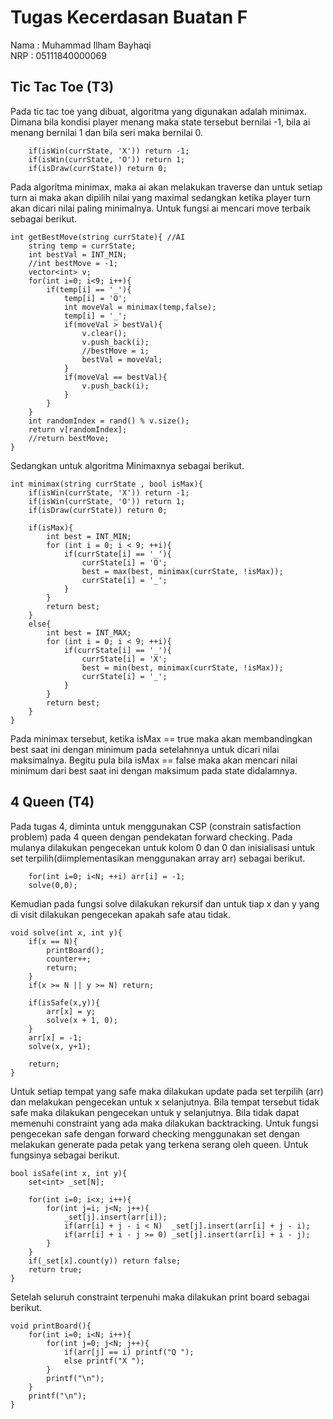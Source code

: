 # Tugas Kecerdasan Buatan F
Nama 	: Muhammad Ilham Bayhaqi  
NRP	: 05111840000069

## Tic Tac Toe (T3)
Pada tic tac toe yang dibuat, algoritma yang digunakan adalah minimax. Dimana bila kondisi player menang maka state tersebut bernilai -1, bila ai menang bernilai 1 dan bila seri maka bernilai 0.
```
	if(isWin(currState, 'X')) return -1;
	if(isWin(currState, 'O')) return 1;
	if(isDraw(currState)) return 0;
```
Pada algoritma minimax, maka ai akan melakukan traverse dan untuk setiap turn ai maka akan dipilih nilai yang maximal sedangkan ketika player turn akan dicari nilai paling minimalnya. Untuk fungsi ai mencari move terbaik sebagai berikut.
```
int getBestMove(string currState){ //AI
	string temp = currState;
	int bestVal = INT_MIN;
	//int bestMove = -1;
	vector<int> v;
	for(int i=0; i<9; i++){
		if(temp[i] == '_'){
			temp[i] = 'O';
			int moveVal = minimax(temp,false);
			temp[i] = '_';
            if(moveVal > bestVal){
                v.clear();
                v.push_back(i);
                //bestMove = i;
                bestVal = moveVal;
            }
            if(moveVal == bestVal){
            	v.push_back(i);
            }
		}
	}
	int randomIndex = rand() % v.size();
	return v[randomIndex];
	//return bestMove;
}
```
Sedangkan untuk algoritma Minimaxnya sebagai berikut.
```
int minimax(string currState , bool isMax){
	if(isWin(currState, 'X')) return -1;
	if(isWin(currState, 'O')) return 1;
	if(isDraw(currState)) return 0;

	if(isMax){
		int best = INT_MIN;
		for (int i = 0; i < 9; ++i){
			if(currState[i] == '_'){
				currState[i] = 'O';
				best = max(best, minimax(currState, !isMax));
				currState[i] = '_';
			}
		}
		return best;
	}
	else{
		int best = INT_MAX;
		for (int i = 0; i < 9; ++i){
			if(currState[i] == '_'){
				currState[i] = 'X';
				best = min(best, minimax(currState, !isMax));
				currState[i] = '_';
			}
		}
		return best;
	}
}
```
Pada minimax tersebut, ketika isMax == true maka akan membandingkan best saat ini dengan minimum pada setelahnnya untuk dicari nilai maksimalnya. Begitu pula bila isMax == false maka akan mencari nilai minimum dari best saat ini dengan maksimum pada state didalamnya.

## 4 Queen (T4)

Pada tugas 4, diminta untuk menggunakan CSP (constrain satisfaction problem) pada 4 queen dengan pendekatan forward checking.
Pada mulanya dilakukan pengecekan untuk kolom 0 dan 0 dan inisialisasi untuk set terpilih(diimplementasikan menggunakan array arr) sebagai berikut.
```
	for(int i=0; i<N; ++i) arr[i] = -1;
	solve(0,0);
```
Kemudian pada fungsi solve dilakukan rekursif dan untuk tiap x dan y yang di visit dilakukan pengecekan apakah safe atau tidak.
```
void solve(int x, int y){
	if(x == N){
		printBoard();
		counter++;
		return;
	}
	if(x >= N || y >= N) return;

	if(isSafe(x,y)){
		arr[x] = y;
		solve(x + 1, 0);
	}
	arr[x] = -1;
	solve(x, y+1);

	return;
}
```
Untuk setiap tempat yang safe maka dilakukan update pada set terpilih (arr) dan melakukan pengecekan untuk x selanjutnya.
Bila tempat tersebut tidak safe maka dilakukan pengecekan untuk y selanjutnya. Bila tidak dapat memenuhi constraint yang ada maka dilakukan backtracking. Untuk fungsi pengecekan safe dengan forward checking menggunakan set dengan melakukan generate pada petak yang terkena serang oleh queen. Untuk fungsinya sebagai berikut.
```
bool isSafe(int x, int y){
	set<int> _set[N];

	for(int i=0; i<x; i++){
		for(int j=i; j<N; j++){
			_set[j].insert(arr[i]);		
			if(arr[i] + j - i < N)  _set[j].insert(arr[i] + j - i); 
			if(arr[i] + i - j >= 0) _set[j].insert(arr[i] + i - j);
		}
	}
	if(_set[x].count(y)) return false;
	return true;
}
```
Setelah seluruh constraint terpenuhi maka dilakukan print board sebagai berikut.
```
void printBoard(){
	for(int i=0; i<N; i++){
		for(int j=0; j<N; j++){
			if(arr[j] == i) printf("Q ");
			else printf("X ");
		}
		printf("\n");
	}
	printf("\n");
}
```




